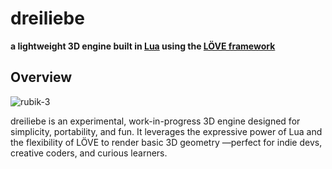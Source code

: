 # dreiliebe

**a lightweight 3D engine built in [Lua](https://www.lua.org/) using the [LÖVE framework](https://love2d.org/)**  

## Overview


![rubik-3](https://github.com/user-attachments/assets/40b8c2d1-e346-468f-adf4-813968148470)


dreiliebe is an experimental, work-in-progress 3D engine designed for simplicity, portability, and fun. It leverages the expressive power of Lua and the flexibility of LÖVE to render basic 3D geometry —perfect for indie devs, creative coders, and curious learners.
